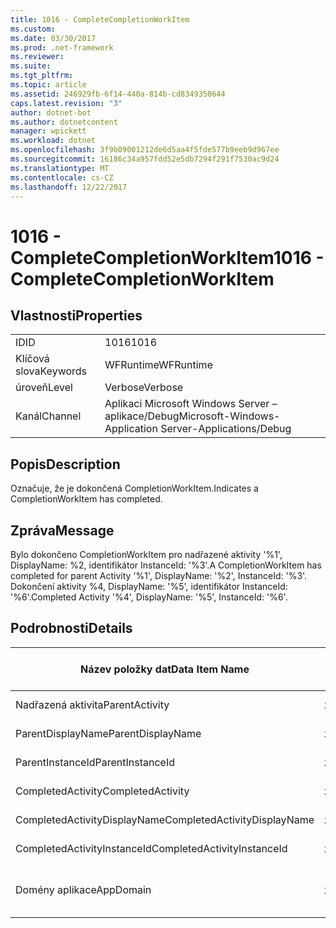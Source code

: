 ```yaml
---
title: 1016 - CompleteCompletionWorkItem
ms.custom: 
ms.date: 03/30/2017
ms.prod: .net-framework
ms.reviewer: 
ms.suite: 
ms.tgt_pltfrm: 
ms.topic: article
ms.assetid: 246929fb-6f14-440a-814b-cd8349350644
caps.latest.revision: "3"
author: dotnet-bot
ms.author: dotnetcontent
manager: wpickett
ms.workload: dotnet
ms.openlocfilehash: 3f9b09001212de6d5aa4f5fde577b9eeb9d967ee
ms.sourcegitcommit: 16186c34a957fdd52e5db7294f291f7530ac9d24
ms.translationtype: MT
ms.contentlocale: cs-CZ
ms.lasthandoff: 12/22/2017
---
```

# <a name="1016---completecompletionworkitem"></a><span data-ttu-id="1015e-102">1016 - CompleteCompletionWorkItem</span><span class="sxs-lookup"><span data-stu-id="1015e-102">1016 - CompleteCompletionWorkItem</span></span>
## <a name="properties"></a><span data-ttu-id="1015e-103">Vlastnosti</span><span class="sxs-lookup"><span data-stu-id="1015e-103">Properties</span></span>  
  
|||  
|-|-|  
|<span data-ttu-id="1015e-104">ID</span><span class="sxs-lookup"><span data-stu-id="1015e-104">ID</span></span>|<span data-ttu-id="1015e-105">1016</span><span class="sxs-lookup"><span data-stu-id="1015e-105">1016</span></span>|  
|<span data-ttu-id="1015e-106">Klíčová slova</span><span class="sxs-lookup"><span data-stu-id="1015e-106">Keywords</span></span>|<span data-ttu-id="1015e-107">WFRuntime</span><span class="sxs-lookup"><span data-stu-id="1015e-107">WFRuntime</span></span>|  
|<span data-ttu-id="1015e-108">úroveň</span><span class="sxs-lookup"><span data-stu-id="1015e-108">Level</span></span>|<span data-ttu-id="1015e-109">Verbose</span><span class="sxs-lookup"><span data-stu-id="1015e-109">Verbose</span></span>|  
|<span data-ttu-id="1015e-110">Kanál</span><span class="sxs-lookup"><span data-stu-id="1015e-110">Channel</span></span>|<span data-ttu-id="1015e-111">Aplikaci Microsoft Windows Server – aplikace/Debug</span><span class="sxs-lookup"><span data-stu-id="1015e-111">Microsoft-Windows-Application Server-Applications/Debug</span></span>|  
  
## <a name="description"></a><span data-ttu-id="1015e-112">Popis</span><span class="sxs-lookup"><span data-stu-id="1015e-112">Description</span></span>  
 <span data-ttu-id="1015e-113">Označuje, že je dokončená CompletionWorkItem.</span><span class="sxs-lookup"><span data-stu-id="1015e-113">Indicates a CompletionWorkItem has completed.</span></span>  
  
## <a name="message"></a><span data-ttu-id="1015e-114">Zpráva</span><span class="sxs-lookup"><span data-stu-id="1015e-114">Message</span></span>  
 <span data-ttu-id="1015e-115">Bylo dokončeno CompletionWorkItem pro nadřazené aktivity '%1', DisplayName: %2, identifikátor InstanceId: '%3'.</span><span class="sxs-lookup"><span data-stu-id="1015e-115">A CompletionWorkItem has completed for parent Activity '%1', DisplayName: '%2', InstanceId: '%3'.</span></span> <span data-ttu-id="1015e-116">Dokončení aktivity %4, DisplayName: '%5', identifikátor InstanceId: '%6'.</span><span class="sxs-lookup"><span data-stu-id="1015e-116">Completed Activity '%4', DisplayName: '%5', InstanceId: '%6'.</span></span>  
  
## <a name="details"></a><span data-ttu-id="1015e-117">Podrobnosti</span><span class="sxs-lookup"><span data-stu-id="1015e-117">Details</span></span>  
  
|<span data-ttu-id="1015e-118">Název položky dat</span><span class="sxs-lookup"><span data-stu-id="1015e-118">Data Item Name</span></span>|<span data-ttu-id="1015e-119">Datová položka – Typ</span><span class="sxs-lookup"><span data-stu-id="1015e-119">Data Item Type</span></span>|<span data-ttu-id="1015e-120">Popis</span><span class="sxs-lookup"><span data-stu-id="1015e-120">Description</span></span>|  
|--------------------|--------------------|-----------------|  
|<span data-ttu-id="1015e-121">Nadřazená aktivita</span><span class="sxs-lookup"><span data-stu-id="1015e-121">ParentActivity</span></span>|<span data-ttu-id="1015e-122">xs:String</span><span class="sxs-lookup"><span data-stu-id="1015e-122">xs:string</span></span>|<span data-ttu-id="1015e-123">Název typu nadřazené aktivity.</span><span class="sxs-lookup"><span data-stu-id="1015e-123">The type name of the parent activity.</span></span>|  
|<span data-ttu-id="1015e-124">ParentDisplayName</span><span class="sxs-lookup"><span data-stu-id="1015e-124">ParentDisplayName</span></span>|<span data-ttu-id="1015e-125">xs:String</span><span class="sxs-lookup"><span data-stu-id="1015e-125">xs:string</span></span>|<span data-ttu-id="1015e-126">Zobrazovaný název nadřazené aktivity.</span><span class="sxs-lookup"><span data-stu-id="1015e-126">The display name of the parent activity.</span></span>|  
|<span data-ttu-id="1015e-127">ParentInstanceId</span><span class="sxs-lookup"><span data-stu-id="1015e-127">ParentInstanceId</span></span>|<span data-ttu-id="1015e-128">xs:String</span><span class="sxs-lookup"><span data-stu-id="1015e-128">xs:string</span></span>|<span data-ttu-id="1015e-129">Id instance nadřazené aktivity.</span><span class="sxs-lookup"><span data-stu-id="1015e-129">The instance id of the parent activity.</span></span>|  
|<span data-ttu-id="1015e-130">CompletedActivity</span><span class="sxs-lookup"><span data-stu-id="1015e-130">CompletedActivity</span></span>|<span data-ttu-id="1015e-131">xs:String</span><span class="sxs-lookup"><span data-stu-id="1015e-131">xs:string</span></span>|<span data-ttu-id="1015e-132">Název typu dokončené aktivity.</span><span class="sxs-lookup"><span data-stu-id="1015e-132">The type name of the completed activity.</span></span>|  
|<span data-ttu-id="1015e-133">CompletedActivityDisplayName</span><span class="sxs-lookup"><span data-stu-id="1015e-133">CompletedActivityDisplayName</span></span>|<span data-ttu-id="1015e-134">xs:String</span><span class="sxs-lookup"><span data-stu-id="1015e-134">xs:string</span></span>|<span data-ttu-id="1015e-135">Zobrazovaný název dokončené aktivity.</span><span class="sxs-lookup"><span data-stu-id="1015e-135">The display name of the completed activity.</span></span>|  
|<span data-ttu-id="1015e-136">CompletedActivityInstanceId</span><span class="sxs-lookup"><span data-stu-id="1015e-136">CompletedActivityInstanceId</span></span>|<span data-ttu-id="1015e-137">xs:String</span><span class="sxs-lookup"><span data-stu-id="1015e-137">xs:string</span></span>|<span data-ttu-id="1015e-138">Id instance dokončené aktivity.</span><span class="sxs-lookup"><span data-stu-id="1015e-138">The instance id of the completed activity.</span></span>|  
|<span data-ttu-id="1015e-139">Domény aplikace</span><span class="sxs-lookup"><span data-stu-id="1015e-139">AppDomain</span></span>|<span data-ttu-id="1015e-140">xs:String</span><span class="sxs-lookup"><span data-stu-id="1015e-140">xs:string</span></span>|<span data-ttu-id="1015e-141">Řetězec vrácený AppDomain.CurrentDomain.FriendlyName.</span><span class="sxs-lookup"><span data-stu-id="1015e-141">The string returned by AppDomain.CurrentDomain.FriendlyName.</span></span>|
